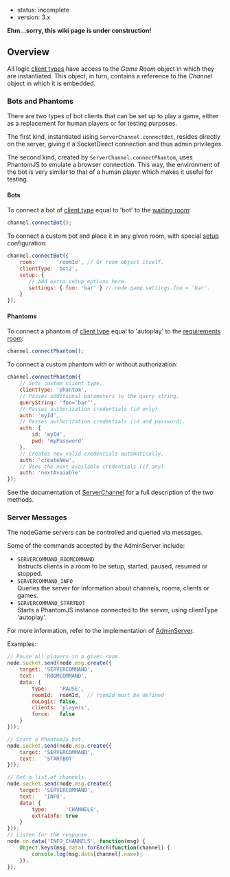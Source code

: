 - status: incomplete
- version: 3.x

**Ehm...sorry, this wiki page is under construction!**

## Overview

All logic [client types](Client-Types-v3) have access to the _Game
Room_ object in which they are instantiated. This object, in turn,
contains a reference to the _Channel_ object in which it is embedded.


### Bots and Phantoms

There are two types of bot clients that can be set up to play a game, either as
a replacement for human players or for testing purposes.

The first kind, instantiated using `ServerChannel.connectBot`, resides directly
on the server, giving it a SocketDirect connection and thus admin privileges.

The second kind, created by `ServerChannel.connectPhantom`, uses PhantomJS to
emulate a browser connection.
This way, the environment of the bot is very similar to that of a human player
which makes it useful for testing.

#### Bots

To connect a bot of [client type](Client-Types-v3) equal to 'bot' to
the [waiting room](Waiting-Room-v3):

```javascript
channel.connectBot();
```

To connect a custom bot and place it in any given room, with special
[setup](Client-Configuration-v3) configuration:

```javascript
channel.connectBot({
    room:       'roomId', // Or room object itself.
    clientType: 'bot2',
    setup: {
       // Add extra setup options here.
       settings: { foo: 'bar' } // node.game.settings.foo = 'bar'.
    }
});
```

#### Phantoms

To connect a phantom of [client type](Client-Types-v3) equal to
'autoplay' to the [requirements room](Requirements-Checkings-v3):

```javascript
channel.connectPhantom();
```

To connect a custom phantom with or without authorization:

```javascript
channel.connectPhantom({
    // Sets custom client type.
    clientType: 'phantom',
    // Passes additional parameters to the query string.
    queryString: 'foo="bar"',
    // Passes authorization credentials (id only).
    auth: 'myId',
    // Passes authorization credentials (id and password).
    auth: {
        id: 'myId',
        pwd: 'myPassword'
    },
    // Creates new valid credentials automatically.
    auth: 'createNew',
    // Uses the next available credentials (if any).
    auth: 'nextAvaiable'    
});
```

See the documentation of [ServerChannel](
https://nodegame.github.io/nodegame-server/docs/lib/ServerChannel.js.html)
for a full description of the two methods.

### Server Messages

The nodeGame servers can be controlled and queried via messages.

Some of the commands accepted by the AdminServer include:

- `SERVERCOMMAND_ROOMCOMMAND`<br>
  Instructs clients in a room to be setup, started, paused, resumed or stopped.
- `SERVERCOMMAND_INFO`<br>
  Queries the server for information about channels, rooms, clients or games.
- `SERVERCOMMAND_STARTBOT`<br>
  Starts a PhantomJS instance connected to the server, using clientType
  'autoplay'.

For more information, refer to the implementation of [AdminServer](
https://github.com/nodeGame/nodegame-server/blob/master/lib/servers/AdminServer.js
).

Examples:

```javascript
// Pause all players in a given room.
node.socket.send(node.msg.create({
    target: 'SERVERCOMMAND',
    text:   'ROOMCOMMAND',
    data: {
        type:    'PAUSE',
        roomId:  roomId,  // roomId must be defined
        doLogic: false,
        clients: 'players',
        force:   false
    }
}));

// Start a PhantomJS bot.
node.socket.send(node.msg.create({
    target: 'SERVERCOMMAND',
    text:   'STARTBOT'
}));

// Get a list of channels.
node.socket.send(node.msg.create({
    target: 'SERVERCOMMAND',
    text:   'INFO',
    data: {
        type:      'CHANNELS',
        extraInfo: true
    }
}));
// Listen for the response.
node.on.data('INFO_CHANNELS', function(msg) {
    Object.keys(msg.data).forEach(function(channel) {
        console.log(msg.data[channel].name);
    });
});
```

